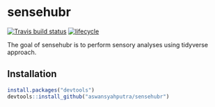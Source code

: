 # sensehubr

[![Travis build status](https://travis-ci.org/aswansyahputra/sensehubr.svg?branch=master)](https://travis-ci.org/aswansyahputra/sensehubr)
[![lifecycle](https://img.shields.io/badge/lifecycle-experimental-orange.svg)](https://www.tidyverse.org/lifecycle/#experimental)

The goal of sensehubr is to perform sensory analyses using tidyverse approach.

## Installation

``` r
install.packages("devtools")
devtools::install_github("aswansyahputra/sensehubr")
```

